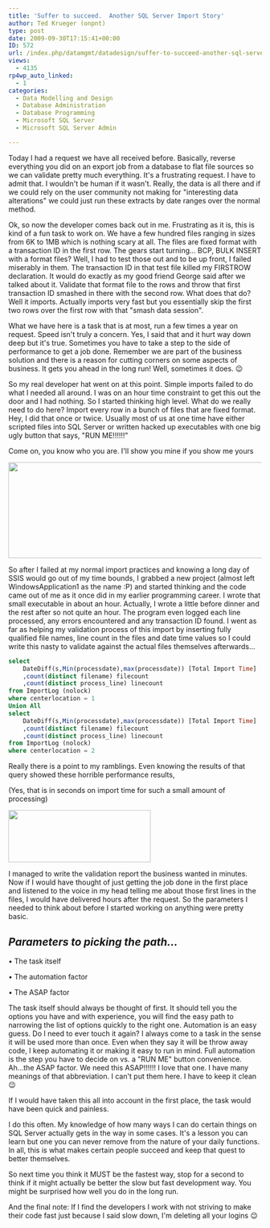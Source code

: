 ```yaml
---
title: 'Suffer to succeed.  Another SQL Server Import Story'
author: Ted Krueger (onpnt)
type: post
date: 2009-09-30T17:15:41+00:00
ID: 572
url: /index.php/datamgmt/datadesign/suffer-to-succeed-another-sql-server-imp/
views:
  - 4135
rp4wp_auto_linked:
  - 1
categories:
  - Data Modelling and Design
  - Database Administration
  - Database Programming
  - Microsoft SQL Server
  - Microsoft SQL Server Admin

---
```

Today I had a request we have all received before. Basically, reverse everything you did on an export job from a database to flat file sources so we can validate pretty much everything. It's a frustrating request. I have to admit that. I wouldn't be human if it wasn't. Really, the data is all there and if we could rely on the user community not making for "interesting data alterations" we could just run these extracts by date ranges over the normal method.

Ok, so now the developer comes back out in me. Frustrating as it is, this is kind of a fun task to work on. We have a few hundred files ranging in sizes from 6K to 1MB which is nothing scary at all. The files are fixed format with a transaction ID in the first row. The gears start turning... BCP, BULK INSERT with a format files? Well, I had to test those out and to be up front, I failed miserably in them. The transaction ID in that test file killed my FIRSTROW declaration. It would do exactly as my good friend George said after we talked about it. Validate that format file to the rows and throw that first transaction ID smashed in there with the second row. What does that do? Well it imports. Actually imports very fast but you essentially skip the first two rows over the first row with that "smash data session". 

What we have here is a task that is at most, run a few times a year on request. Speed isn't truly a concern. Yes, I said that and it hurt way down deep but it's true. Sometimes you have to take a step to the side of performance to get a job done. Remember we are part of the business solution and there is a reason for cutting corners on some aspects of business. It gets you ahead in the long run! Well, sometimes it does. 😉

So my real developer hat went on at this point. Simple imports failed to do what I needed all around. I was on an hour time constraint to get this out the door and I had nothing. So I started thinking high level. What do we really need to do here? Import every row in a bunch of files that are fixed format. Hey, I did that once or twice. Usually most of us at one time have either scripted files into SQL Server or written hacked up executables with one big ugly button that says, "RUN ME!!!!!!"

Come on, you know who you are. I'll show you mine if you show me yours

<div class="image_block">
  <img src="https://lessthandot.z19.web.core.windows.net/wp-content/uploads/blogs/DataMgmt//runme.gif" alt="" title="" width="527" height="191" />
</div>

So after I failed at my normal import practices and knowing a long day of SSIS would go out of my time bounds, I grabbed a new project (almost left WindowsApplication1 as the name :P) and started thinking and the code came out of me as it once did in my earlier programming career. I wrote that small executable in about an hour. Actually, I wrote a little before dinner and the rest after so not quite an hour. The program even logged each line processed, any errors encountered and any transaction ID found. I went as far as helping my validation process of this import by inserting fully qualified file names, line count in the files and date time values so I could write this nasty to validate against the actual files themselves afterwards...

```sql
select 
	DateDiff(s,Min(processdate),max(processdate)) [Total Import Time]
	,count(distinct filename) filecount
	,count(distinct process_line) linecount
from ImportLog (nolock)
where centerlocation = 1
Union All
select 
	DateDiff(s,Min(processdate),max(processdate)) [Total Import Time]
	,count(distinct filename) filecount
	,count(distinct process_line) linecount
from ImportLog (nolock)
where centerlocation = 2
```

Really there is a point to my ramblings. Even knowing the results of that query showed these horrible performance results,
  
(Yes, that is in seconds on import time for such a small amount of processing)

<div class="image_block">
  <img src="https://lessthandot.z19.web.core.windows.net/wp-content/uploads/blogs/DataMgmt//speedtoslow.gif" alt="" title="" width="283" height="104" />
</div>

I managed to write the validation report the business wanted in minutes. Now if I would have thought of just getting the job done in the first place and listened to the voice in my head telling me about those first lines in the files, I would have delivered hours after the request. So the parameters I needed to think about before I started working on anything were pretty basic.

## _Parameters to picking the path..._

• The task itself
  
• The automation factor
  
• The ASAP factor

The task itself should always be thought of first. It should tell you the options you have and with experience, you will find the easy path to narrowing the list of options quickly to the right one. Automation is an easy guess. Do I need to ever touch it again? I always come to a task in the sense it will be used more than once. Even when they say it will be throw away code, I keep automating it or making it easy to run in mind. Full automation is the step you have to decide on vs. a "RUN ME" button convenience. Ah...the ASAP factor. We need this ASAP!!!!!! I love that one. I have many meanings of that abbreviation. I can't put them here. I have to keep it clean 😉 

If I would have taken this all into account in the first place, the task would have been quick and painless. 

I do this often. My knowledge of how many ways I can do certain things on SQL Server actually gets in the way in some cases. It's a lesson you can learn but one you can never remove from the nature of your daily functions. In all, this is what makes certain people succeed and keep that quest to better themselves. 

So next time you think it MUST be the fastest way, stop for a second to think if it might actually be better the slow but fast development way. You might be surprised how well you do in the long run.

<span class="MT_red">And the final note: If I find the developers I work with not striving to make their code fast just because I said slow down, I'm deleting all your logins 😉</span>